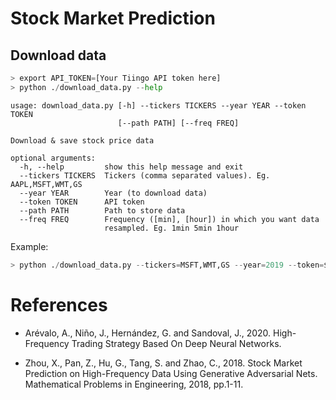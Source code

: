# Stock Market Prediction

## Download data

```python
> export API_TOKEN=[Your Tiingo API token here]
> python ./download_data.py --help
```

```
usage: download_data.py [-h] --tickers TICKERS --year YEAR --token TOKEN
                        [--path PATH] [--freq FREQ]

Download & save stock price data

optional arguments:
  -h, --help         show this help message and exit
  --tickers TICKERS  Tickers (comma separated values). Eg. AAPL,MSFT,WMT,GS
  --year YEAR        Year (to download data)
  --token TOKEN      API token
  --path PATH        Path to store data
  --freq FREQ        Frequency ([min], [hour]) in which you want data
                     resampled. Eg. 1min 5min 1hour
```

Example:

```python
> python ./download_data.py --tickers=MSFT,WMT,GS --year=2019 --token=$API_TOKEN --path=./data --freq=1min
```

# References
- Arévalo, A., Niño, J., Hernández, G. and Sandoval, J., 2020. High-Frequency Trading Strategy Based On Deep Neural Networks.

- Zhou, X., Pan, Z., Hu, G., Tang, S. and Zhao, C., 2018. Stock Market Prediction on High-Frequency Data Using Generative Adversarial Nets. Mathematical Problems in Engineering, 2018, pp.1-11.
